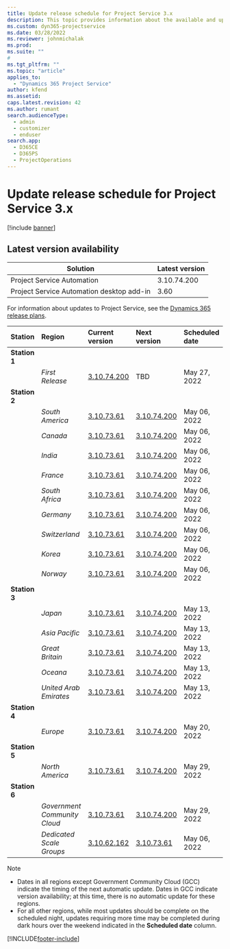```yaml
---
title: Update release schedule for Project Service 3.x
description: This topic provides information about the available and upcoming releases of Dynamics 365 Project Service Automation.
ms.custom: dyn365-projectservice
ms.date: 03/28/2022
ms.reviewer: johnmichalak
ms.prod:
ms.suite: ""
#
ms.tgt_pltfrm: ""
ms.topic: "article"
applies_to: 
  - "Dynamics 365 Project Service"
author: kfend
ms.assetid: 
caps.latest.revision: 42
ms.author: rumant
search.audienceType: 
  - admin
  - customizer
  - enduser
search.app: 
  - D365CE
  - D365PS
  - ProjectOperations
---
```


# Update release schedule for Project Service 3.x

[!include [banner](../includes/psa-now-project-operations.md)]

## Latest version availability

| Solution  | Latest version |
|-------|----|
| Project Service Automation    | 3.10.74.200 |
| Project Service Automation desktop add-in                | 3.60          |

For information about updates to Project Service, see the [Dynamics 365 release plans](/dynamics365/release-plans/). 

| Station  | Region | Current version | Next version |  Scheduled date
| :---   | :---   | :---   | :---   |:---   |         
|<strong>Station 1</strong> | |  |  | |
| | <i>First Release</i> | [3.10.74.200](whats-new-ur43.md) | TBD | May 27, 2022
|<strong>Station 2</strong> | |  |  | |
| | <i>South America</i> | [3.10.73.61](whats-new-ur-42.md) | [3.10.74.200](whats-new-ur43.md) | May 06, 2022
| | <i>Canada</i> | [3.10.73.61](whats-new-ur-42.md) | [3.10.74.200](whats-new-ur43.md) | May 06, 2022
| | <i>India</i> | [3.10.73.61](whats-new-ur-42.md) | [3.10.74.200](whats-new-ur43.md) | May 06, 2022
| | <i>France</i> | [3.10.73.61](whats-new-ur-42.md) | [3.10.74.200](whats-new-ur43.md) | May 06, 2022
| | <i>South Africa</i> | [3.10.73.61](whats-new-ur-42.md) | [3.10.74.200](whats-new-ur43.md) | May 06, 2022
| | <i>Germany</i> | [3.10.73.61](whats-new-ur-42.md) | [3.10.74.200](whats-new-ur43.md) | May 06, 2022
| | <i>Switzerland</i> | [3.10.73.61](whats-new-ur-42.md) | [3.10.74.200](whats-new-ur43.md) | May 06, 2022
| | <i>Korea</i> | [3.10.73.61](whats-new-ur-42.md) | [3.10.74.200](whats-new-ur43.md) | May 06, 2022
| | <i>Norway</i> | [3.10.73.61](whats-new-ur-42.md) | [3.10.74.200](whats-new-ur43.md) | May 06, 2022
|<strong>Station 3</strong> | |  |  | |
| | <i>Japan</i> | [3.10.73.61](whats-new-ur-42.md) | [3.10.74.200](whats-new-ur43.md) | May 13, 2022
| | <i>Asia Pacific</i> | [3.10.73.61](whats-new-ur-42.md) | [3.10.74.200](whats-new-ur43.md) | May 13, 2022
| | <i>Great Britain</i> | [3.10.73.61](whats-new-ur-42.md) | [3.10.74.200](whats-new-ur43.md) | May 13, 2022
| | <i>Oceana</i> | [3.10.73.61](whats-new-ur-42.md) | [3.10.74.200](whats-new-ur43.md) | May 13, 2022
| | <i>United Arab Emirates</i> | [3.10.73.61](whats-new-ur-42.md) | [3.10.74.200](whats-new-ur43.md) | May 13, 2022
|<strong>Station 4</strong> | |  |  | |
| | <i>Europe</i> | [3.10.73.61](whats-new-ur-42.md) | [3.10.74.200](whats-new-ur43.md) | May 20, 2022
|<strong>Station 5</strong> | |  |  | |
| | <i>North America</i> | [3.10.73.61](whats-new-ur-42.md) | [3.10.74.200](whats-new-ur43.md) | May 29, 2022
|<strong>Station 6</strong> | |  |  | |
| | <i>Government Community Cloud</i> | [3.10.73.61](whats-new-ur-42.md) | [3.10.74.200](whats-new-ur43.md) | May 29, 2022
| | <i>Dedicated Scale Groups</i> | [3.10.62.162](whats-new-ur-41.md) | [3.10.73.61](whats-new-ur-42.md) | May 06, 2022




>[!Note]
> - Dates in all regions except Government Community Cloud (GCC) indicate the timing of the next automatic update. Dates in GCC indicate version availability; at this time, there is no automatic update for these regions.
> - For all other regions, while most updates should be complete on the scheduled night, updates requiring more time may be completed during dark hours over the weekend indicated in the **Scheduled date** column.


[!INCLUDE[footer-include](../includes/footer-banner.md)]
